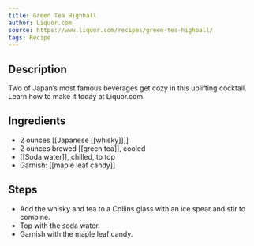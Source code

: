 ```yaml
---
title: Green Tea Highball
author: Liquor.com
source: https://www.liquor.com/recipes/green-tea-highball/
tags: Recipe
---
```

## Description
Two of Japan’s most famous beverages get cozy in this uplifting cocktail. Learn how to make it today at Liquor.com.
## Ingredients
- 2 ounces [[Japanese [[whisky]]]]
- 2 ounces brewed [[green tea]], cooled
- [[Soda water]], chilled, to top
- Garnish: [[maple leaf candy]]
## Steps
- Add the whisky and tea to a Collins glass with an ice spear and stir to combine.
- Top with the soda water.
- Garnish with the maple leaf candy.